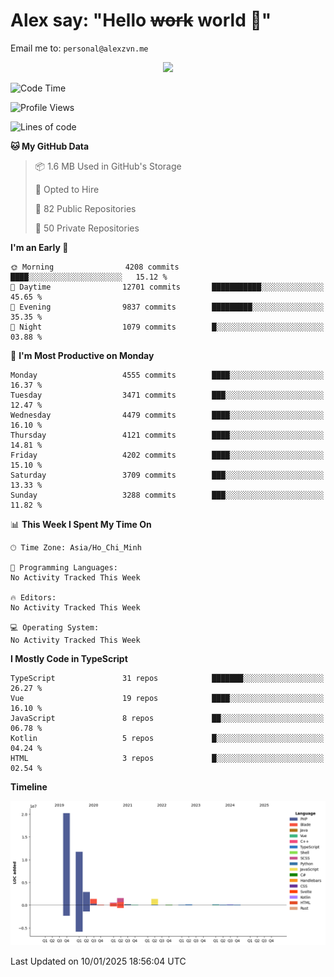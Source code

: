 # Alex say: "Hello ~~work~~ world 🐾"
Email me to: `personal@alexzvn.me`


<p align=center>
  <a href="https://skillicons.dev">
    <img src="https://skillicons.dev/icons?i=ts,js,php,nodejs,bun,vue,nuxt,react,svelte,tauri,laravel,rust,mongodb,docker,electron,redis,rabbitmq,tailwind,git,cloudflare,elysia,mysql,nginx,rollupjs,sentry,ubuntu,yarn,html,css,vite" />
  </a>
</p>

<!--START_SECTION:waka-->
![Code Time](http://img.shields.io/badge/Code%20Time-1%2C066%20hrs%2055%20mins-blue)

![Profile Views](http://img.shields.io/badge/Profile%20Views-1-blue)

![Lines of code](https://img.shields.io/badge/From%20Hello%20World%20I%27ve%20Written-40.7%20million%20lines%20of%20code-blue)

**🐱 My GitHub Data** 

> 📦 1.6 MB Used in GitHub's Storage 
 > 
> 💼 Opted to Hire
 > 
> 📜 82 Public Repositories 
 > 
> 🔑 50 Private Repositories 
 > 
**I'm an Early 🐤** 

```text
🌞 Morning                4208 commits        ████░░░░░░░░░░░░░░░░░░░░░   15.12 % 
🌆 Daytime                12701 commits       ███████████░░░░░░░░░░░░░░   45.65 % 
🌃 Evening                9837 commits        █████████░░░░░░░░░░░░░░░░   35.35 % 
🌙 Night                  1079 commits        █░░░░░░░░░░░░░░░░░░░░░░░░   03.88 % 
```
📅 **I'm Most Productive on Monday** 

```text
Monday                   4555 commits        ████░░░░░░░░░░░░░░░░░░░░░   16.37 % 
Tuesday                  3471 commits        ███░░░░░░░░░░░░░░░░░░░░░░   12.47 % 
Wednesday                4479 commits        ████░░░░░░░░░░░░░░░░░░░░░   16.10 % 
Thursday                 4121 commits        ████░░░░░░░░░░░░░░░░░░░░░   14.81 % 
Friday                   4202 commits        ████░░░░░░░░░░░░░░░░░░░░░   15.10 % 
Saturday                 3709 commits        ███░░░░░░░░░░░░░░░░░░░░░░   13.33 % 
Sunday                   3288 commits        ███░░░░░░░░░░░░░░░░░░░░░░   11.82 % 
```


📊 **This Week I Spent My Time On** 

```text
🕑︎ Time Zone: Asia/Ho_Chi_Minh

💬 Programming Languages: 
No Activity Tracked This Week

🔥 Editors: 
No Activity Tracked This Week

💻 Operating System: 
No Activity Tracked This Week
```

**I Mostly Code in TypeScript** 

```text
TypeScript               31 repos            ███████░░░░░░░░░░░░░░░░░░   26.27 % 
Vue                      19 repos            ████░░░░░░░░░░░░░░░░░░░░░   16.10 % 
JavaScript               8 repos             ██░░░░░░░░░░░░░░░░░░░░░░░   06.78 % 
Kotlin                   5 repos             █░░░░░░░░░░░░░░░░░░░░░░░░   04.24 % 
HTML                     3 repos             █░░░░░░░░░░░░░░░░░░░░░░░░   02.54 % 
```



**Timeline**

![Lines of Code chart](https://raw.githubusercontent.com/alexzvn/alexzvn/main/assets/bar_graph.png)


 Last Updated on 10/01/2025 18:56:04 UTC
<!--END_SECTION:waka-->
